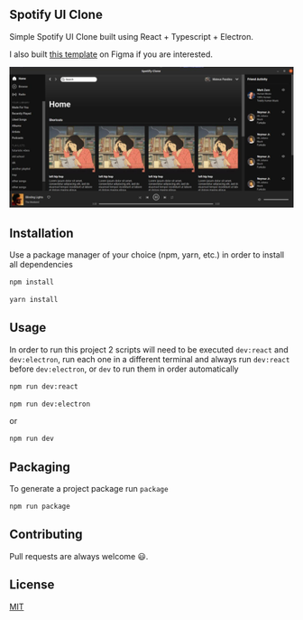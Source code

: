 ## Spotify UI Clone
Simple Spotify UI Clone built using React + Typescript + Electron.

I also built [this template](https://www.figma.com/file/a2pddLAC6Nf3C3UZpxeQct/Spotify?node-id=0%3A1) on Figma if you are interested.

![spotify-clone](./.github/spotify-clone.jpg)

## Installation

Use a package manager of your choice (npm, yarn, etc.) in order to install all dependencies

```bash
npm install
```

```bash
yarn install
```

## Usage
In order to run this project 2 scripts will need to be executed `dev:react` and `dev:electron`, run each one in a different terminal and always run `dev:react` before `dev:electron`, or `dev` to run them in order automatically

```bash
npm run dev:react
```
```bash
npm run dev:electron
```

or

```bash
npm run dev
```

## Packaging
To generate a project package run `package`

```bash
npm run package
```



## Contributing

Pull requests are always welcome 😃.

## License

[MIT](https://choosealicense.com/licenses/mit/)
